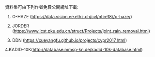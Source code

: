 資料集可由下列作者免費公開網址下載:

1. O-HAZE (https://data.vision.ee.ethz.ch/cvl/ntire18//o-haze/)

2. JORDER (https://www.icst.pku.edu.cn/struct/Projects/joint_rain_removal.html)

3. DDN (https://xueyangfu.github.io/projects/cvpr2017.html) 

4.KADID-10K(http://database.mmsp-kn.de/kadid-10k-database.html)